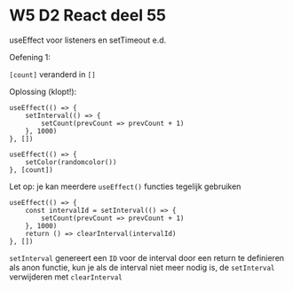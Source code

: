 # W5 D2 React deel 55
useEffect voor listeners en setTimeout e.d.

Oefening 1:

`[count]` veranderd in `[]`

Oplossing (klopt!):

```
useEffect(() => {
    setInterval(() => {
        setCount(prevCount => prevCount + 1)
    }, 1000)
}, [])

useEffect(() => {
    setColor(randomcolor())
}, [count])
```

Let op: je kan meerdere `useEffect()` functies tegelijk gebruiken

```
useEffect(() => {
    const intervalId = setInterval(() => {
        setCount(prevCount => prevCount + 1)
    }, 1000)
    return () => clearInterval(intervalId)
}, [])
```

`setInterval` genereert een `ID` voor de interval
door een return te definieren als anon functie, kun je als de interval niet meer nodig is, de `setInterval` verwijderen met `clearInterval`
